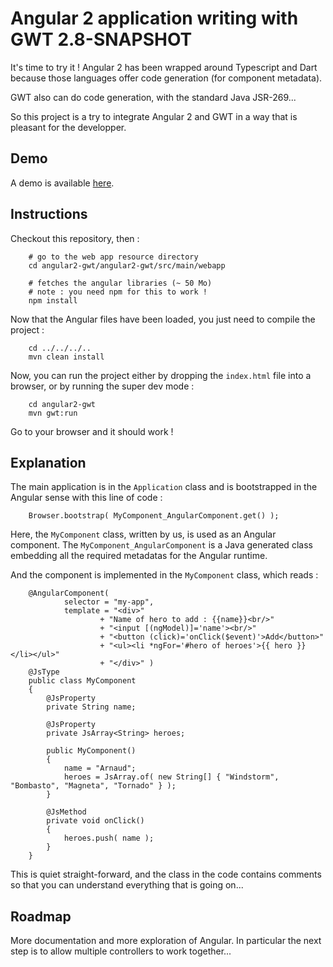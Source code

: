 # Angular 2 application writing with GWT 2.8-SNAPSHOT

It's time to try it ! Angular 2 has been wrapped around Typescript and Dart because those languages offer code generation (for component metadata).

GWT also can do code generation, with the standard Java JSR-269...

So this project is a try to integrate Angular 2 and GWT in a way that is pleasant for the developper.

## Demo

A demo is available [here](http://lteconsulting.fr/angular2-gwt/).

## Instructions

Checkout this repository, then :

		# go to the web app resource directory
		cd angular2-gwt/angular2-gwt/src/main/webapp
		
		# fetches the angular libraries (~ 50 Mo)
		# note : you need npm for this to work !
		npm install

Now that the Angular files have been loaded, you just need to compile the project :

		cd ../../../..
		mvn clean install

Now, you can run the project either by dropping the `index.html` file into a browser, or by running the super dev mode :

		cd angular2-gwt
		mvn gwt:run

Go to your browser and it should work !

## Explanation

The main application is in the `Application` class and is bootstrapped in the Angular sense with this line of code :

		Browser.bootstrap( MyComponent_AngularComponent.get() );

Here, the `MyComponent` class, written by us, is used as an Angular component. The `MyComponent_AngularComponent` is a Java generated class embedding all the required metadatas for the Angular runtime.

And the component is implemented in the `MyComponent` class, which reads :

		@AngularComponent(
				selector = "my-app",
				template = "<div>"
						+ "Name of hero to add : {{name}}<br/>"
						+ "<input [(ngModel)]='name'><br/>"
						+ "<button (click)='onClick($event)'>Add</button>"
						+ "<ul><li *ngFor='#hero of heroes'>{{ hero }}</li></ul>"
						+ "</div>" )
		@JsType
		public class MyComponent
		{
			@JsProperty
			private String name;
		
			@JsProperty
			private JsArray<String> heroes;
		
			public MyComponent()
			{
				name = "Arnaud";
				heroes = JsArray.of( new String[] { "Windstorm", "Bombasto", "Magneta", "Tornado" } );
			}
		
			@JsMethod
			private void onClick()
			{
				heroes.push( name );
			}
		}

This is quiet straight-forward, and the class in the code contains comments so that you can understand everything that is going on...

## Roadmap

More documentation and more exploration of Angular. In particular the next step is to allow multiple controllers to work together...